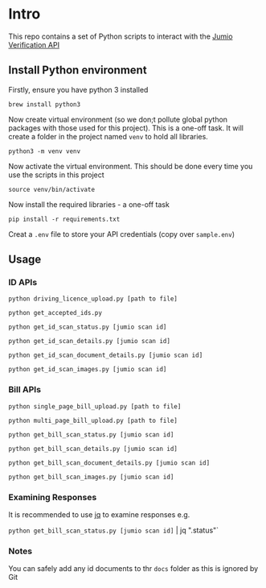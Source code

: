 # Intro
This repo contains a set of Python scripts to interact with the [Jumio Verification API](https://github.com/Jumio/implementation-guides)

## Install Python environment
Firstly, ensure you have python 3 installed

`brew install python3`

Now create virtual environment (so we don;t pollute global python packages with those used for this project). This is a one-off task. It will create a folder in the project named `venv` to hold all libraries.

`python3 -m venv venv`

Now activate the virtual environment. This should be done every time you use the scripts in this project

`source venv/bin/activate`

Now install the required libraries - a one-off task

`pip install -r requirements.txt`

Creat a `.env` file to store your API credentials (copy over `sample.env`)

## Usage

### ID APIs
`python driving_licence_upload.py [path to file]`

`python get_accepted_ids.py`

`python get_id_scan_status.py [jumio scan id]`

`python get_id_scan_details.py [jumio scan id]`

`python get_id_scan_document_details.py [jumio scan id]`

`python get_id_scan_images.py [jumio scan id]`

### Bill APIs
`python single_page_bill_upload.py [path to file]`

`python multi_page_bill_upload.py [path to file]`

`python get_bill_scan_status.py [jumio scan id]`

`python get_bill_scan_details.py [jumio scan id]`

`python get_bill_scan_document_details.py [jumio scan id]`

`python get_bill_scan_images.py [jumio scan id]`

### Examining Responses
It is recommended to use [jq](https://stedolan.github.io/jq/) to examine responses e.g.

`python get_bill_scan_status.py [jumio scan id]` | jq ".status"`

### Notes
You can safely add any id documents to thr `docs` folder as this is ignored by Git




